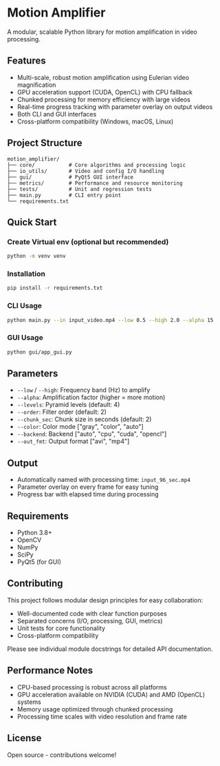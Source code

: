 # Motion Amplifier

A modular, scalable Python library for motion amplification in video processing.

## Features
- Multi-scale, robust motion amplification using Eulerian video magnification
- GPU acceleration support (CUDA, OpenCL) with CPU fallback
- Chunked processing for memory efficiency with large videos
- Real-time progress tracking with parameter overlay on output videos
- Both CLI and GUI interfaces
- Cross-platform compatibility (Windows, macOS, Linux)

## Project Structure
```
motion_amplifier/
├── core/           # Core algorithms and processing logic
├── io_utils/       # Video and config I/O handling  
├── gui/            # PyQt5 GUI interface
├── metrics/        # Performance and resource monitoring
├── tests/          # Unit and regression tests
├── main.py         # CLI entry point
└── requirements.txt
```

## Quick Start

### Create Virtual env (optional but recommended)
```bash
python -m venv venv
```

### Installation
```bash
pip install -r requirements.txt
```

### CLI Usage
```bash
python main.py --in input_video.mp4 --low 0.5 --high 2.0 --alpha 15
```

### GUI Usage
```bash
python gui/app_gui.py
```

## Parameters
- `--low` / `--high`: Frequency band (Hz) to amplify
- `--alpha`: Amplification factor (higher = more motion)
- `--levels`: Pyramid levels (default: 4)
- `--order`: Filter order (default: 2)
- `--chunk_sec`: Chunk size in seconds (default: 2)
- `--color`: Color mode ["gray", "color", "auto"]
- `--backend`: Backend ["auto", "cpu", "cuda", "opencl"]
- `--out_fmt`: Output format ["avi", "mp4"]

## Output
- Automatically named with processing time: `input_96_sec.mp4`
- Parameter overlay on every frame for easy tuning
- Progress bar with elapsed time during processing

## Requirements
- Python 3.8+
- OpenCV
- NumPy
- SciPy
- PyQt5 (for GUI)

## Contributing
This project follows modular design principles for easy collaboration:
- Well-documented code with clear function purposes
- Separated concerns (I/O, processing, GUI, metrics)
- Unit tests for core functionality
- Cross-platform compatibility

Please see individual module docstrings for detailed API documentation.

## Performance Notes
- CPU-based processing is robust across all platforms
- GPU acceleration available on NVIDIA (CUDA) and AMD (OpenCL) systems
- Memory usage optimized through chunked processing
- Processing time scales with video resolution and frame rate

## License
Open source - contributions welcome!